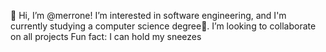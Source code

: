 👋 Hi, I’m @merrone! I’m interested in software engineering, and I'm currently studying a computer science degree💞️.
I’m looking to collaborate on all projects
Fun fact: I can hold my sneezes

<!---
merrone/merrone is a ✨ special ✨ repository because its `README.md` (this file) appears on your GitHub profile.
You can click the Preview link to take a look at your changes.
--->
